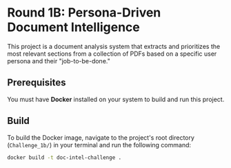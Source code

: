 # Round 1B: Persona-Driven Document Intelligence

This project is a document analysis system that extracts and prioritizes the most relevant sections from a collection of PDFs based on a specific user persona and their "job-to-be-done."

## Prerequisites

You must have **Docker** installed on your system to build and run this project.

## Build

To build the Docker image, navigate to the project's root directory (`Challenge_1b/`) in your terminal and run the following command:

```bash
docker build -t doc-intel-challenge .